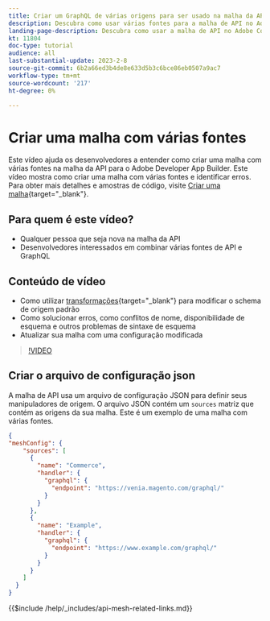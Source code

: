 ```yaml
---
title: Criar um GraphQL de várias origens para ser usado na malha da API
description: Descubra como usar várias fontes para a malha de API no Adobe Commerce e [!DNL Adobe App Builder]. Saiba mais sobre alguns erros comuns e como resolvê-los.
landing-page-description: Descubra como usar a malha de API no Adobe Commerce e [!DNL Adobe App Builder]. Saiba mais sobre como criar uma malha que tenha várias fontes e como resolver alguns erros comuns.
kt: 11804
doc-type: tutorial
audience: all
last-substantial-update: 2023-2-8
source-git-commit: 6b2a66ed3b4de8e633d5b3c6bce86eb0507a9ac7
workflow-type: tm+mt
source-wordcount: '217'
ht-degree: 0%

---
```


# Criar uma malha com várias fontes

Este vídeo ajuda os desenvolvedores a entender como criar uma malha com várias fontes na malha da API para o Adobe Developer App Builder. Este vídeo mostra como criar uma malha com várias fontes e identificar erros. Para obter mais detalhes e amostras de código, visite [Criar uma malha](https://developer.adobe.com/graphql-mesh-gateway/gateway/create-mesh/#create-a-mesh-1){target="_blank"}.

## Para quem é este vídeo?

* Qualquer pessoa que seja nova na malha da API
* Desenvolvedores interessados em combinar várias fontes de API e GraphQL

## Conteúdo de vídeo

* Como utilizar [transformações](https://developer.adobe.com/graphql-mesh-gateway/gateway/transforms/){target="_blank"} para modificar o schema de origem padrão
* Como solucionar erros, como conflitos de nome, disponibilidade de esquema e outros problemas de sintaxe de esquema
* Atualizar sua malha com uma configuração modificada

>[!VIDEO](https://video.tv.adobe.com/v/3414125)

## Criar o arquivo de configuração json

A malha de API usa um arquivo de configuração JSON para definir seus manipuladores de origem. O arquivo JSON contém um `sources` matriz que contém as origens da sua malha. Este é um exemplo de uma malha com várias fontes.

```json
{
"meshConfig": {
    "sources": [
      {
        "name": "Commerce",
        "handler": {
          "graphql": {
            "endpoint": "https://venia.magento.com/graphql/"
          }
        }
      },
      {
        "name": "Example",
        "handler": {
          "graphql": {
            "endpoint": "https://www.example.com/graphql/"
          }
        }
      }
    ]
  }
}
```

{{$include /help/_includes/api-mesh-related-links.md}}
